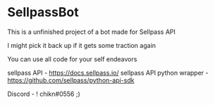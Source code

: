 # SellpassBot
This is a unfinished project of a bot made for Sellpass API

I might pick it back up if it gets some traction again

You can use all code for your self endeavors 

sellpass API - https://docs.sellpass.io/
sellpass API python wrapper - https://github.com/sellpass/python-api-sdk

Discord - ! chikn#0556
;)
